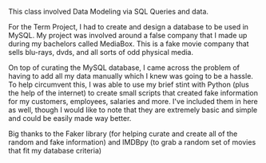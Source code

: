 This class involved Data Modeling via SQL Queries and data. 

For the Term Project, I had to create and design a database to be used in MySQL. My project was involved around a false company that I made up during my bachelors called MediaBox. This is a fake movie company that sells blu-rays, dvds, and all sorts of odd physical media. 

On top of curating the MySQL database, I came across the problem of having to add all my data manually which I knew was going to be a hassle. To help circumvent this, I was able to use my brief stint with Python (plus the help of the internet) to create small scripts that created fake information for my customers, employees, salaries and more. I've included them in here as well, though I would like to note that they are extremely basic and simple and could be easily made way better.

Big thanks to the Faker library (for helping curate and create all of the random and fake information) and IMDBpy (to grab a random set of movies that fit my database criteria)